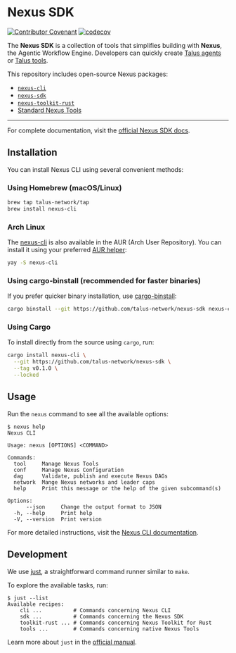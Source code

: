 # Nexus SDK

[![Contributor Covenant](https://img.shields.io/badge/Contributor%20Covenant-2.1-4baaaa.svg)](CODE_OF_CONDUCT.md)
[![codecov](https://codecov.io/gh/Talus-Network/nexus-sdk/graph/badge.svg?token=Q9I01BXJSE)](https://codecov.io/gh/Talus-Network/nexus-sdk)

The **Nexus SDK** is a collection of tools that simplifies building with **Nexus**, the Agentic Workflow Engine. Developers can quickly create [Talus agents][talus-agents] or [Talus tools][talus-tools].

This repository includes open-source Nexus packages:

- [`nexus-cli`][nexus-cli-repo]
- [`nexus-sdk`][nexus-sdk-repo]
- [`nexus-toolkit-rust`][nexus-toolkit-rust-repo]
- [Standard Nexus Tools][nexus-tools-repo]

---

For complete documentation, visit the [official Nexus SDK docs][nexus-docs].

## Installation

You can install Nexus CLI using several convenient methods:

### Using Homebrew (macOS/Linux)

```sh
brew tap talus-network/tap
brew install nexus-cli
```

### Arch Linux

The [nexus-cli](https://aur.archlinux.org/packages/nexus-cli) is also available in the AUR (Arch User Repository). You can install it using your preferred [AUR helper](https://wiki.archlinux.org/title/AUR_helpers):

```bash
yay -S nexus-cli
```

### Using cargo-binstall (recommended for faster binaries)

If you prefer quicker binary installation, use [cargo-binstall]:

```bash
cargo binstall --git https://github.com/talus-network/nexus-sdk nexus-cli
```

### Using Cargo

To install directly from the source using `cargo`, run:

```bash
cargo install nexus-cli \
  --git https://github.com/talus-network/nexus-sdk \
  --tag v0.1.0 \
  --locked
```

## Usage

Run the `nexus` command to see all the available options:

```console
$ nexus help
Nexus CLI

Usage: nexus [OPTIONS] <COMMAND>

Commands:
  tool     Manage Nexus Tools
  conf     Manage Nexus Configuration
  dag      Validate, publish and execute Nexus DAGs
  network  Mange Nexus networks and leader caps
  help     Print this message or the help of the given subcommand(s)

Options:
      --json     Change the output format to JSON
  -h, --help     Print help
  -V, --version  Print version

```

For more detailed instructions, visit the [Nexus CLI documentation][nexus-cli-docs].

## Development

We use [just][just-repo], a straightforward command runner similar to `make`.

To explore the available tasks, run:

```console
$ just --list
Available recipes:
    cli ...          # Commands concerning Nexus CLI
    sdk ...          # Commands concerning the Nexus SDK
    toolkit-rust ... # Commands concerning Nexus Toolkit for Rust
    tools ...        # Commands concerning native Nexus Tools
```

Learn more about `just` in the [official manual][just-manual].

<!-- List of references -->

[talus-agents]: https://docs.talus.network/talus-documentation/developer-docs/index/index
[talus-tools]: https://docs.talus.network/talus-documentation/developer-docs/index/tool
[nexus-cli-repo]: https://github.com/Talus-Network/nexus-sdk/tree/main/cli
[nexus-cli-docs]: https://docs.talus.network/talus-documentation/developer-docs/index-1/cli
[nexus-sdk-repo]: https://github.com/Talus-Network/nexus-sdk/tree/main/sdk
[nexus-toolkit-rust-repo]: https://github.com/Talus-Network/nexus-sdk/tree/main/toolkit-rust
[nexus-tools-repo]: https://github.com/Talus-Network/nexus-sdk/tree/main/tools
[nexus-docs]: https://docs.talus.network
[cargo-binstall]: https://github.com/cargo-bins/cargo-binstall
[just-repo]: https://github.com/casey/just
[just-manual]: https://just.systems/man/en/

<!-- Auto-update: 2025-10-21T08:04:33.468763 -->
